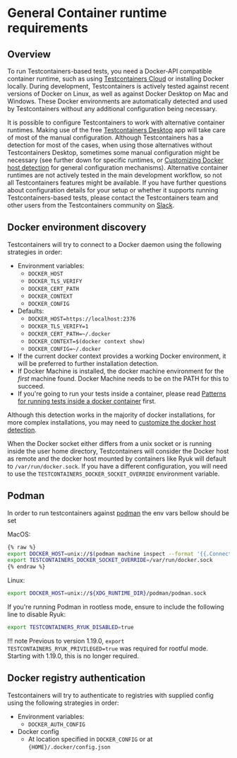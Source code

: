 # General Container runtime requirements

## Overview

To run Testcontainers-based tests, 
you need a Docker-API compatible container runtime, 
such as using [Testcontainers Cloud](https://www.testcontainers.cloud/) or installing Docker locally.
During development, Testcontainers is actively tested against recent versions of Docker on Linux,
as well as against Docker Desktop on Mac and Windows.
These Docker environments are automatically detected and used by Testcontainers without any additional configuration being necessary.

It is possible to configure Testcontainers to work with alternative container runtimes.
Making use of the free [Testcontainers Desktop](https://testcontainers.com/desktop/) app will take care of most of the manual configuration.
Although Testcontainers has a detection for most of the cases, when using those alternatives without Testcontainers Desktop, 
sometimes some manual configuration might be necessary 
(see further down for specific runtimes, or [Customizing Docker host detection](/features/configuration/#customizing-docker-host-detection) for general configuration mechanisms).
Alternative container runtimes are not actively tested in the main development workflow,
so not all Testcontainers features might be available.
If you have further questions about configuration details for your setup or whether it supports running Testcontainers-based tests,
please contact the Testcontainers team and other users from the Testcontainers community on [Slack](https://slack.testcontainers.org/).

## Docker environment discovery

Testcontainers will try to connect to a Docker daemon using the following strategies in order:

* Environment variables:
	* `DOCKER_HOST`
	* `DOCKER_TLS_VERIFY`
	* `DOCKER_CERT_PATH`
	* `DOCKER_CONTEXT`
	* `DOCKER_CONFIG`
* Defaults:
	* `DOCKER_HOST=https://localhost:2376`
	* `DOCKER_TLS_VERIFY=1`
	* `DOCKER_CERT_PATH=~/.docker`
	* `DOCKER_CONTEXT=$(docker context show)`
	* `DOCKER_CONFIG=~/.docker`
* If the current docker context provides a working Docker environment, it will be preferred to further installation detection.
* If Docker Machine is installed, the docker machine environment for the *first* machine found. Docker Machine needs to be on the PATH for this to succeed.
* If you're going to run your tests inside a container, please read [Patterns for running tests inside a docker container](continuous_integration/dind_patterns.md) first.

Although this detection works in the majority of docker installations, for more complex installations, you may need to [customize the docker host detection](/features/configuration/#customizing-docker-host-detection).

When the Docker socket either differs from a unix socket or is running inside the user home directory, Testcontainers will consider the Docker host as remote
and the docker host mounted by containers like Ryuk will default to `/var/run/docker.sock`.
If you have a different configuration, you will need to use the `TESTCONTAINERS_DOCKER_SOCKET_OVERRIDE` environment variable.


## Podman

In order to run testcontainers against [podman](https://podman.io/) the env vars bellow should be set

MacOS:

```bash
{% raw %}
export DOCKER_HOST=unix://$(podman machine inspect --format '{{.ConnectionInfo.PodmanSocket.Path}}')
export TESTCONTAINERS_DOCKER_SOCKET_OVERRIDE=/var/run/docker.sock
{% endraw %}
```

Linux:

```bash
export DOCKER_HOST=unix://${XDG_RUNTIME_DIR}/podman/podman.sock
```

If you're running Podman in rootless mode, ensure to include the following line to disable Ryuk:

```bash
export TESTCONTAINERS_RYUK_DISABLED=true
```

!!! note
    Previous to version 1.19.0, `export TESTCONTAINERS_RYUK_PRIVILEGED=true`
    was required for rootful mode. Starting with 1.19.0, this is no longer required.

## Docker registry authentication

Testcontainers will try to authenticate to registries with supplied config using the following strategies in order:

* Environment variables:
    * `DOCKER_AUTH_CONFIG`
* Docker config
	* At location specified in `DOCKER_CONFIG` or at `{HOME}/.docker/config.json`
